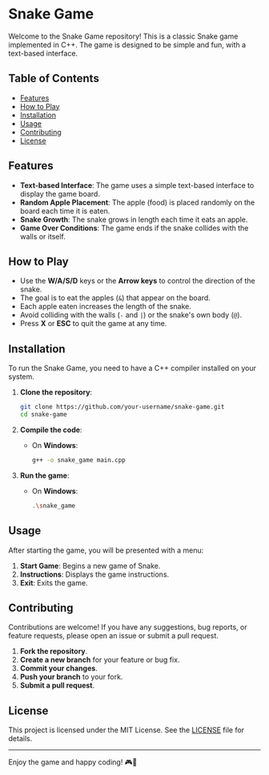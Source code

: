 # Snake Game

Welcome to the Snake Game repository! This is a classic Snake game implemented in C++. The game is designed to be simple and fun, with a text-based interface.

## Table of Contents
- [Features](#features)
- [How to Play](#how-to-play)
- [Installation](#installation)
- [Usage](#usage)
- [Contributing](#contributing)
- [License](#license)

## Features
- **Text-based Interface**: The game uses a simple text-based interface to display the game board.
- **Random Apple Placement**: The apple (food) is placed randomly on the board each time it is eaten.
- **Snake Growth**: The snake grows in length each time it eats an apple.
- **Game Over Conditions**: The game ends if the snake collides with the walls or itself.

## How to Play
- Use the **W/A/S/D** keys or the **Arrow keys** to control the direction of the snake.
- The goal is to eat the apples (`&`) that appear on the board.
- Each apple eaten increases the length of the snake.
- Avoid colliding with the walls (`-` and `|`) or the snake's own body (`@`).
- Press **X** or **ESC** to quit the game at any time.

## Installation
To run the Snake Game, you need to have a C++ compiler installed on your system.

1. **Clone the repository**:
   ```bash
   git clone https://github.com/your-username/snake-game.git
   cd snake-game
   ```

2. **Compile the code**:
   - On **Windows**:
     ```bash
     g++ -o snake_game main.cpp
     ```

3. **Run the game**:
   - On **Windows**:
     ```bash
     .\snake_game
     ```

## Usage
After starting the game, you will be presented with a menu:
1. **Start Game**: Begins a new game of Snake.
2. **Instructions**: Displays the game instructions.
3. **Exit**: Exits the game.

## Contributing
Contributions are welcome! If you have any suggestions, bug reports, or feature requests, please open an issue or submit a pull request.

1. **Fork the repository**.
2. **Create a new branch** for your feature or bug fix.
3. **Commit your changes**.
4. **Push your branch** to your fork.
5. **Submit a pull request**.

## License
This project is licensed under the MIT License. See the [LICENSE](LICENSE) file for details.

---

Enjoy the game and happy coding! 🎮🐍
